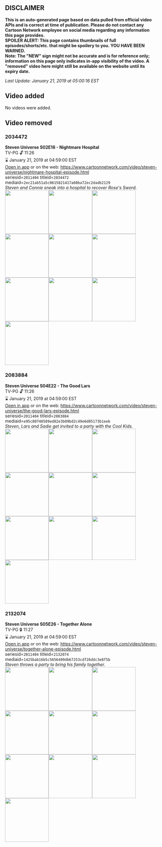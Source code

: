 ## DISCLAIMER
**This is an auto-generated page based on data pulled from official video APIs and is correct at time of publication. Please do not contact any Cartoon Network employee on social media regarding any information this page provides.**  
**SPOILER ALERT: This page contains thumbnails of full episodes/shorts/etc. that might be spoilery to you. YOU HAVE BEEN WARNED.**  
**Note: The "NEW" sign might not be accurate and is for reference only; information on this page only indicates in-app visibility of the video. A "removed" video here might still be available on the website until its expiry date.**  

_Last Update: January 21, 2019 at 05:00:16 EST_
## Video added
No videos were added.
## Video removed
### 2034472
**Steven Universe S02E16 - Nightmare Hospital**  
TV-PG 🔓 11:26  
⌛ January 21, 2019 at 04:59:00 EST  
[Open in app](https://tinyurl.com/y7nelocm) or on the web: https://www.cartoonnetwork.com/video/steven-universe/nightmare-hospital-episode.html  
seriesid=`2011404` titleid=`2034472` mediaid=`2ec21ab51a5c0615821417a60ba72ec2dadb2129`  
_Steven and Connie sneak into a hospital to recover Rose's Sword._  
<a href="https://s3.amazonaws.com/cartoonorchestrator/2034472_001_1280x720.jpg"><img src="https://s3.amazonaws.com/cartoonorchestrator/2034472_001_640x360.jpg" height="144px" /></a><a href="https://s3.amazonaws.com/cartoonorchestrator/2034472_002_1280x720.jpg"><img src="https://s3.amazonaws.com/cartoonorchestrator/2034472_002_640x360.jpg" height="144px" /></a><a href="https://s3.amazonaws.com/cartoonorchestrator/2034472_003_1280x720.jpg"><img src="https://s3.amazonaws.com/cartoonorchestrator/2034472_003_640x360.jpg" height="144px" /></a><a href="https://s3.amazonaws.com/cartoonorchestrator/2034472_004_1280x720.jpg"><img src="https://s3.amazonaws.com/cartoonorchestrator/2034472_004_640x360.jpg" height="144px" /></a><a href="https://s3.amazonaws.com/cartoonorchestrator/2034472_005_1280x720.jpg"><img src="https://s3.amazonaws.com/cartoonorchestrator/2034472_005_640x360.jpg" height="144px" /></a><a href="https://s3.amazonaws.com/cartoonorchestrator/2034472_006_1280x720.jpg"><img src="https://s3.amazonaws.com/cartoonorchestrator/2034472_006_640x360.jpg" height="144px" /></a><a href="https://s3.amazonaws.com/cartoonorchestrator/2034472_007_1280x720.jpg"><img src="https://s3.amazonaws.com/cartoonorchestrator/2034472_007_640x360.jpg" height="144px" /></a><a href="https://s3.amazonaws.com/cartoonorchestrator/2034472_008_1280x720.jpg"><img src="https://s3.amazonaws.com/cartoonorchestrator/2034472_008_640x360.jpg" height="144px" /></a><a href="https://s3.amazonaws.com/cartoonorchestrator/2034472_009_1280x720.jpg"><img src="https://s3.amazonaws.com/cartoonorchestrator/2034472_009_640x360.jpg" height="144px" /></a><a href="https://s3.amazonaws.com/cartoonorchestrator/2034472_010_1280x720.jpg"><img src="https://s3.amazonaws.com/cartoonorchestrator/2034472_010_640x360.jpg" height="144px" /></a>
### 2083884
**Steven Universe S04E22 - The Good Lars**  
TV-PG 🔓 11:26  
⌛ January 21, 2019 at 04:59:00 EST  
[Open in app](https://tinyurl.com/yde2ul7a) or on the web: https://www.cartoonnetwork.com/video/steven-universe/the-good-lars-episode.html  
seriesid=`2011404` titleid=`2083884` mediaid=`e95c80748589ed82e3b09bd2c49e6d05173b1eeb`  
_Steven, Lars and Sadie get invited to a party with the Cool Kids._  
<a href="https://s3.amazonaws.com/cartoonorchestrator/2083884_001_1280x720.jpg"><img src="https://s3.amazonaws.com/cartoonorchestrator/2083884_001_640x360.jpg" height="144px" /></a><a href="https://s3.amazonaws.com/cartoonorchestrator/2083884_002_1280x720.jpg"><img src="https://s3.amazonaws.com/cartoonorchestrator/2083884_002_640x360.jpg" height="144px" /></a><a href="https://s3.amazonaws.com/cartoonorchestrator/2083884_003_1280x720.jpg"><img src="https://s3.amazonaws.com/cartoonorchestrator/2083884_003_640x360.jpg" height="144px" /></a><a href="https://s3.amazonaws.com/cartoonorchestrator/2083884_004_1280x720.jpg"><img src="https://s3.amazonaws.com/cartoonorchestrator/2083884_004_640x360.jpg" height="144px" /></a><a href="https://s3.amazonaws.com/cartoonorchestrator/2083884_005_1280x720.jpg"><img src="https://s3.amazonaws.com/cartoonorchestrator/2083884_005_640x360.jpg" height="144px" /></a><a href="https://s3.amazonaws.com/cartoonorchestrator/2083884_006_1280x720.jpg"><img src="https://s3.amazonaws.com/cartoonorchestrator/2083884_006_640x360.jpg" height="144px" /></a><a href="https://s3.amazonaws.com/cartoonorchestrator/2083884_007_1280x720.jpg"><img src="https://s3.amazonaws.com/cartoonorchestrator/2083884_007_640x360.jpg" height="144px" /></a><a href="https://s3.amazonaws.com/cartoonorchestrator/2083884_008_1280x720.jpg"><img src="https://s3.amazonaws.com/cartoonorchestrator/2083884_008_640x360.jpg" height="144px" /></a><a href="https://s3.amazonaws.com/cartoonorchestrator/2083884_009_1280x720.jpg"><img src="https://s3.amazonaws.com/cartoonorchestrator/2083884_009_640x360.jpg" height="144px" /></a><a href="https://s3.amazonaws.com/cartoonorchestrator/2083884_010_1280x720.jpg"><img src="https://s3.amazonaws.com/cartoonorchestrator/2083884_010_640x360.jpg" height="144px" /></a>
### 2132074
**Steven Universe S05E26 - Together Alone**  
TV-PG 🔒 11:27  
⌛ January 21, 2019 at 04:59:00 EST  
[Open in app](https://tinyurl.com/y9phankp) or on the web: https://www.cartoonnetwork.com/video/steven-universe/together-alone-episode.html  
seriesid=`2011404` titleid=`2132074` mediaid=`1425bab16b5c5656409db67253cdf26ddc3e8f5b`  
_Steven throws a party to bring his family together._  
<a href="https://s3.amazonaws.com/cartoonorchestrator/2132074_001_1280x720.jpg"><img src="https://s3.amazonaws.com/cartoonorchestrator/2132074_001_640x360.jpg" height="144px" /></a><a href="https://s3.amazonaws.com/cartoonorchestrator/2132074_002_1280x720.jpg"><img src="https://s3.amazonaws.com/cartoonorchestrator/2132074_002_640x360.jpg" height="144px" /></a><a href="https://s3.amazonaws.com/cartoonorchestrator/2132074_003_1280x720.jpg"><img src="https://s3.amazonaws.com/cartoonorchestrator/2132074_003_640x360.jpg" height="144px" /></a><a href="https://s3.amazonaws.com/cartoonorchestrator/2132074_004_1280x720.jpg"><img src="https://s3.amazonaws.com/cartoonorchestrator/2132074_004_640x360.jpg" height="144px" /></a><a href="https://s3.amazonaws.com/cartoonorchestrator/2132074_005_1280x720.jpg"><img src="https://s3.amazonaws.com/cartoonorchestrator/2132074_005_640x360.jpg" height="144px" /></a><a href="https://s3.amazonaws.com/cartoonorchestrator/2132074_006_1280x720.jpg"><img src="https://s3.amazonaws.com/cartoonorchestrator/2132074_006_640x360.jpg" height="144px" /></a><a href="https://s3.amazonaws.com/cartoonorchestrator/2132074_007_1280x720.jpg"><img src="https://s3.amazonaws.com/cartoonorchestrator/2132074_007_640x360.jpg" height="144px" /></a><a href="https://s3.amazonaws.com/cartoonorchestrator/2132074_008_1280x720.jpg"><img src="https://s3.amazonaws.com/cartoonorchestrator/2132074_008_640x360.jpg" height="144px" /></a><a href="https://s3.amazonaws.com/cartoonorchestrator/2132074_009_1280x720.jpg"><img src="https://s3.amazonaws.com/cartoonorchestrator/2132074_009_640x360.jpg" height="144px" /></a><a href="https://s3.amazonaws.com/cartoonorchestrator/2132074_010_1280x720.jpg"><img src="https://s3.amazonaws.com/cartoonorchestrator/2132074_010_640x360.jpg" height="144px" /></a>
